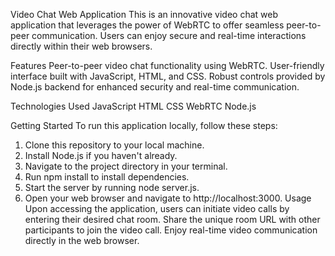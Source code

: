 Video Chat Web Application
This is an innovative video chat web application that leverages the power of WebRTC to offer seamless peer-to-peer communication. Users can enjoy secure and real-time interactions directly within their web browsers.

Features
Peer-to-peer video chat functionality using WebRTC.
User-friendly interface built with JavaScript, HTML, and CSS.
Robust controls provided by Node.js backend for enhanced security and real-time communication.

Technologies Used
JavaScript
HTML
CSS
WebRTC
Node.js

Getting Started
To run this application locally, follow these steps:
1.	Clone this repository to your local machine.
2.	Install Node.js if you haven't already.
3.	Navigate to the project directory in your terminal.
4.	Run npm install to install dependencies.
5.	Start the server by running node server.js.
6.	Open your web browser and navigate to http://localhost:3000.
Usage
Upon accessing the application, users can initiate video calls by entering their desired chat room.
Share the unique room URL with other participants to join the video call.
Enjoy real-time video communication directly in the web browser.
